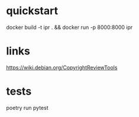 # quickstart
docker build -t ipr . && docker run -p 8000:8000 ipr

# links
https://wiki.debian.org/CopyrightReviewTools

# tests
poetry run pytest
